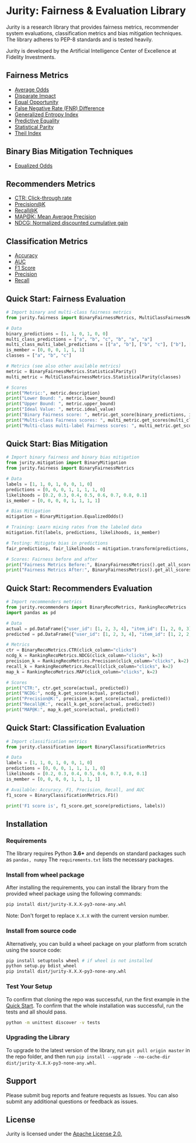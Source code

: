 # Jurity: Fairness & Evaluation Library

Jurity is a research library that provides fairness metrics, recommender system evaluations, classification metrics and bias mitigation techniques. The library adheres to PEP-8 standards and is tested heavily.

Jurity is developed by the Artificial Intelligence Center of Excellence at Fidelity Investments.

## Fairness Metrics
* [Average Odds](https://fidelity.github.io/jurity/about.html#average-odds)
* [Disparate Impact](https://fidelity.github.io/jurity/about.html#disparate-impact)
* [Equal Opportunity](https://fidelity.github.io/jurity/about.html#equal-opportunity)
* [False Negative Rate (FNR) Difference](https://fidelity.github.io/jurity/about.html#fnr-difference)
* [Generalized Entropy Index](https://fidelity.github.io/jurity/about.html#generalized-entropy-index)
* [Predictive Equality](https://fidelity.github.io/jurity/about.html#predictive-equality)
* [Statistical Parity](https://fidelity.github.io/jurity/about.html#statistical-parity)
* [Theil Index](https://fidelity.github.io/jurity/about.html#theil-index)

## Binary Bias Mitigation Techniques
* [Equalized Odds](https://fidelity.github.io/jurity/about.html#equalized-odds)

## Recommenders Metrics
* [CTR: Click-through rate](https://fidelity.github.io/jurity/about.html#ctr-click-through-rate)
* [Precision@K](https://fidelity.github.io/jurity/about.html#precision)
* [Recall@K](https://fidelity.github.io/jurity/about.html#recall)
* [MAP@K: Mean Average Precision](https://fidelity.github.io/jurity/about.html#map-mean-average-precision)
* [NDCG: Normalized discounted cumulative gain](https://fidelity.github.io/jurity/about.html#ndcg-normalized-discounted-cumulative-gain)

## Classification Metrics
* [Accuracy](https://scikit-learn.org/stable/modules/generated/sklearn.metrics.accuracy_score.html)
* [AUC](https://scikit-learn.org/stable/modules/generated/sklearn.metrics.roc_auc_score.html#sklearn.metrics.roc_auc_score)
* [F1 Score](https://scikit-learn.org/stable/modules/generated/sklearn.metrics.f1_score.html)
* [Precision](https://scikit-learn.org/stable/modules/generated/sklearn.metrics.precision_score.html)
* [Recall](https://scikit-learn.org/stable/modules/generated/sklearn.metrics.recall_score.html)


## Quick Start: Fairness Evaluation

```python
# Import binary and multi-class fairness metrics
from jurity.fairness import BinaryFairnessMetrics, MultiClassFairnessMetrics

# Data
binary_predictions = [1, 1, 0, 1, 0, 0]
multi_class_predictions = ["a", "b", "c", "b", "a", "a"]
multi_class_multi_label_predictions = [["a", "b"], ["b", "c"], ["b"], ["a", "b"], ["c", "a"], ["c"]]
is_member = [0, 0, 0, 1, 1, 1]
classes = ["a", "b", "c"]

# Metrics (see also other available metrics)
metric = BinaryFairnessMetrics.StatisticalParity()
multi_metric = MultiClassFairnessMetrics.StatisticalParity(classes)

# Scores
print("Metric:", metric.description)
print("Lower Bound: ", metric.lower_bound)
print("Upper Bound: ", metric.upper_bound)
print("Ideal Value: ", metric.ideal_value)
print("Binary Fairness score: ", metric.get_score(binary_predictions, is_member))
print("Multi-class Fairness scores: ", multi_metric.get_scores(multi_class_predictions, is_member))
print("Multi-class multi-label Fairness scores: ", multi_metric.get_scores(multi_class_multi_label_predictions, is_member))
```

## Quick Start: Bias Mitigation

```python
# Import binary fairness and binary bias mitigation
from jurity.mitigation import BinaryMitigation
from jurity.fairness import BinaryFairnessMetrics

# Data
labels = [1, 1, 0, 1, 0, 0, 1, 0]
predictions = [0, 0, 0, 1, 1, 1, 1, 0]
likelihoods = [0.2, 0.3, 0.4, 0.5, 0.6, 0.7, 0.8, 0.1]
is_member = [0, 0, 0, 0, 1, 1, 1, 1]

# Bias Mitigation
mitigation = BinaryMitigation.EqualizedOdds()

# Training: Learn mixing rates from the labeled data
mitigation.fit(labels, predictions, likelihoods, is_member)

# Testing: Mitigate bias in predictions
fair_predictions, fair_likelihoods = mitigation.transform(predictions, likelihoods, is_member)

# Scores: Fairness before and after
print("Fairness Metrics Before:", BinaryFairnessMetrics().get_all_scores(labels, predictions, is_member), '\n'+30*'-')
print("Fairness Metrics After:", BinaryFairnessMetrics().get_all_scores(labels, fair_predictions, is_member))
```

## Quick Start: Recommenders Evaluation

```python
# Import recommenders metrics
from jurity.recommenders import BinaryRecoMetrics, RankingRecoMetrics
import pandas as pd

# Data
actual = pd.DataFrame({"user_id": [1, 2, 3, 4], "item_id": [1, 2, 0, 3], "clicks": [0, 1, 0, 0]})
predicted = pd.DataFrame({"user_id": [1, 2, 3, 4], "item_id": [1, 2, 2, 3], "clicks": [0.8, 0.7, 0.8, 0.7]})

# Metrics
ctr = BinaryRecoMetrics.CTR(click_column="clicks")
ncdg_k = RankingRecoMetrics.NDCG(click_column="clicks", k=3)
precision_k = RankingRecoMetrics.Precision(click_column="clicks", k=2)
recall_k = RankingRecoMetrics.Recall(click_column="clicks", k=2)
map_k = RankingRecoMetrics.MAP(click_column="clicks", k=2)

# Scores
print("CTR:", ctr.get_score(actual, predicted))
print("NCDG:", ncdg_k.get_score(actual, predicted))
print("Precision@K:", precision_k.get_score(actual, predicted))
print("Recall@K:", recall_k.get_score(actual, predicted))
print("MAP@K:", map_k.get_score(actual, predicted))
```

## Quick Start: Classification Evaluation

```python
# Import classification metrics
from jurity.classification import BinaryClassificationMetrics

# Data
labels = [1, 1, 0, 1, 0, 0, 1, 0]
predictions = [0, 0, 0, 1, 1, 1, 1, 0]
likelihoods = [0.2, 0.3, 0.4, 0.5, 0.6, 0.7, 0.8, 0.1]
is_member = [0, 0, 0, 0, 1, 1, 1, 1]

# Available: Accuracy, F1, Precision, Recall, and AUC
f1_score = BinaryClassificationMetrics.F1()

print('F1 score is', f1_score.get_score(predictions, labels))
```


## Installation

### Requirements

The library requires Python **3.6+** and depends on standard packages such as ```pandas, numpy``` 
The ``requirements.txt`` lists the necessary packages. 

### Install from wheel package

After installing the requirements, you can install the library from the provided wheel package using the following commands:

```bash
pip install dist/jurity-X.X.X-py3-none-any.whl
```
Note: Don't forget to replace ``X.X.X`` with the current version number.

### Install from source code

Alternatively, you can build a wheel package on your platform from scratch using the source code:

```bash
pip install setuptools wheel # if wheel is not installed
python setup.py bdist_wheel
pip install dist/jurity-X.X.X-py3-none-any.whl
```

### Test Your Setup
To confirm that cloning the repo was successful, run the first example in the [Quick Start](#quick-start-fairness-evaluation). 
To confirm that the whole installation was successful, run the tests and all should pass. 

```bash
python -m unittest discover -v tests
```

### Upgrading the Library

To upgrade to the latest version of the library, run ``git pull origin master`` in the repo folder,
and then run ``pip install --upgrade --no-cache-dir dist/jurity-X.X.X-py3-none-any.whl``.

## Support
Please submit bug reports and feature requests as Issues. You can also submit any additional questions or feedback as issues.

## License
Jurity is licensed under the [Apache License 2.0.](https://github.com/fidelity/jurity/blob/master/LICENSE)
